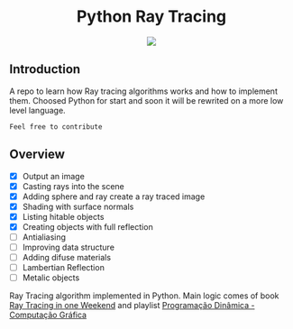 <h1 align="center">Python Ray Tracing</h1>

<p align="center">
<img src="https://user-images.githubusercontent.com/20236175/133912382-94cdd217-29b3-4100-ba8b-4eaadb58d31b.png" />
</p>

## Introduction
A repo to learn how Ray tracing algorithms works and how to implement them. 
Choosed Python for start and soon it will be rewrited on a more low level language.

`Feel free to contribute`

## Overview
- [x] Output an image
- [x] Casting rays into the scene
- [x] Adding sphere and ray create a ray traced image
- [x] Shading with surface normals
- [x] Listing hitable objects
- [x] Creating objects with full reflection
- [ ] Antialiasing
- [ ] Improving data structure
- [ ] Adding difuse materials
- [ ] Lambertian Reflection
- [ ] Metalic objects

Ray Tracing algorithm implemented in Python. 
Main logic comes of book [Ray Tracing in one Weekend](https://raytracing.github.io/books/RayTracingInOneWeekend.html) and playlist [Programação Dinâmica - Computação Gráfica](https://www.youtube.com/playlist?list=PL5TJqBvpXQv5zNlgvgH2HGuhZHpnkT3oo)

